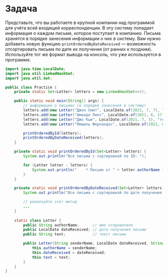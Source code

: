 # Задача

Представьте, что вы работаете в крупной компании над программой для учёта всей входящей корреспонденции. В эту систему
попадает информация о каждом письме, которое поступает в компанию. Письма хранятся в порядке занесения информации о них
в систему. Вам нужно добавить новую функцию `printOrderedByDateReceived` — возможность отсортировать письма по дате их
получения (от ранних к поздним). Используйте тот же формат вывода на консоль, что уже используется в программе.

```java
import java.time.LocalDate;
import java.util.LinkedHashSet;
import java.util.Set;

public class Practice {
    private static Set<Letter> letters = new LinkedHashSet<>();

    public static void main(String[] args) {
        // информация о письмах (в порядке занесения в систему)
        letters.add(new Letter("Джон Смит", LocalDate.of(2021, 7, 7), "текст письма №1 ..."));
        letters.add(new Letter("Аманда Линс", LocalDate.of(2021, 6, 17), "текст письма №2 ..."));
        letters.add(new Letter("Джо Кью", LocalDate.of(2021, 7, 5), "текст письма №3 ..."));
        letters.add(new Letter("Мишель Фернандес", LocalDate.of(2021, 8, 23), "текст письма №4 ..."));

        printOrderedById(letters);
        printOrderedByDateReceived(letters);
    }

    private static void printOrderedById(Set<Letter> letters) {
        System.out.println("Все письма с сортировкой по ID: ");

        for (Letter letter : letters) {
            System.out.println("    * Письмо от " + letter.authorName + " поступило " + letter.dateReceived);
        }
    }

    private static void printOrderedByDateReceived(Set<Letter> letters) {
        System.out.println("Все письма с сортировкой по дате получения: ");

        // реализуйте этот метод
        ...
    }
      
    static class Letter {
        public String authorName;      // имя отправителя
        public LocalDate dateReceived; // дата получения письма
        public String text;            // текст письма

        public Letter(String senderName, LocalDate dateReceived, String text) {
            this.authorName = senderName;
            this.dateReceived = dateReceived;
            this.text = text;
        }
    }
}
```